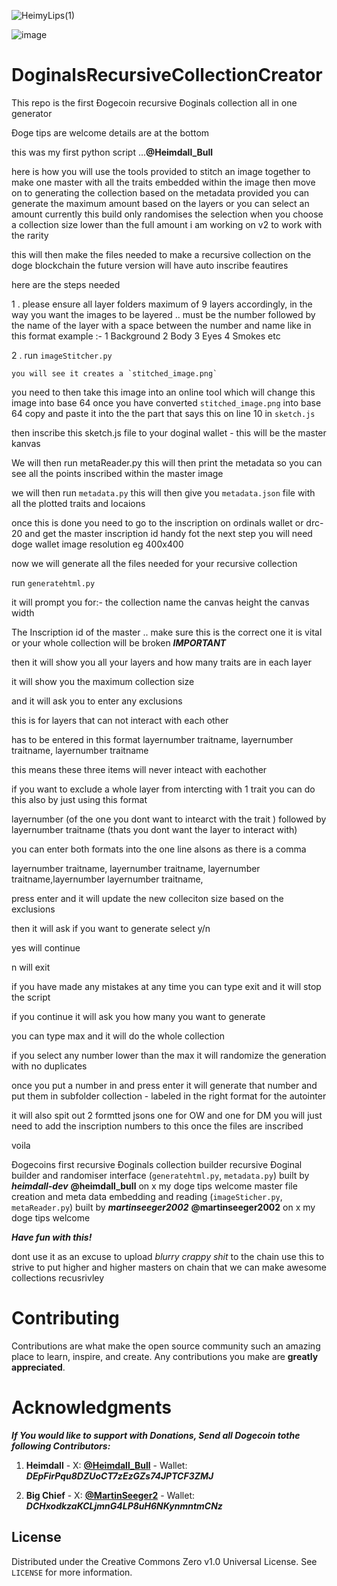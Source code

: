 ![HeimyLips(1)](https://github.com/H3imdall-dev/DoginalsRecursiveCollectionCreator/assets/159389938/c7b8b1d5-36fa-43d9-888c-e0c97ba5cf84)


![image](https://github.com/GreatApe42069/DoginalsRecursiveCollectionCreator/assets/153969184/7e6a054d-7894-47f8-9979-97a9a187f026)

# DoginalsRecursiveCollectionCreator

This repo is  the first Đogecoin recursive Đoginals collection all in one  generator

Đoge tips are welcome details are at the bottom

this was my first python script ...**@Heimdall_Bull**

here is how you will use the tools provided to stitch an image together to make one master with all the traits embedded within the image
then move on to generating the collection based on the metadata provided
you can generate the maximum amount based on the layers or you can select an amount 
currently this build only randomises the selection when you choose a collection size lower than the full amount
i am working on v2 to work with the rarity 

this will then make the files needed to make a recursive collection on the doge blockchain
the future version will have auto inscribe feautires

here are the steps needed 

1 . please ensure all layer folders maximum of 9 layers accordingly, in the way you want the images to be layered ..
    must be the number followed by the name of the layer with a space between the number and name like in this format
    example :- 1 Background
               2 Body
               3 Eyes
               4 Smokes
               etc

2 . run `imageStitcher.py`
    
    you will see it creates a `stitched_image.png`

you need to then take this image into an online tool which will change this image into base 64 
once you have converted `stitched_image.png` into base 64 copy and paste it into the the part that says this <Your Stiched Image in base64> on line 10 in `sketch.js`

then inscribe this sketch.js file to your doginal wallet - this will be the master kanvas 

We will then run metaReader.py 
this will then print the metadata so you can see all the points inscribed within the master image 

we will then run `metadata.py`
this will then give you  `metadata.json` file with all the plotted traits and locaions 

once this is done you need to go to the inscription on ordinals wallet or drc-20 and get the master inscription id handy fot the next step
you will need doge wallet 
              image resolution eg 400x400

now we will generate all the files needed for your recursive collection

run `generatehtml.py`

it will prompt you for:-
the collection name 
the canvas height
the canvas width

The Inscription id of the master .. make sure this is the correct one it is vital or your whole collection will be broken ***IMPORTANT***

then it will show you all your layers  and how many traits are in each layer 

it will show you the maximum collection size 

and it will ask you to enter any exclusions 

this is for layers that can not interact with each other 

has to be entered in this format layernumber traitname, layernumber traitname, layernumber traitname

this means these three items will never inteact with eachother 

if you want to exclude a whole layer from intercting with 1 trait you can do this also by just using this format

layernumber (of the one you dont want to intearct with the trait ) followed by layernumber traitname (thats you dont want the layer to interact with)

you can enter both formats into the one line alsons as there is a comma 

layernumber traitname, layernumber traitname, layernumber traitname,layernumber layernumber traitname, 

press enter and it will update the new colleciton size based on the exclusions

then it will ask if you want to generate select y/n 

yes will continue 

n will exit 

if you have  made any mistakes at any time you can type exit and it will stop the script

if you continue it will ask you how many you want to generate 

you can type max and it will do the whole collection

if you select any number lower than the max it will randomize the generation with no duplicates

once you put a number in and press enter it will generate that number and put them in subfolder collection - labeled in the right format for the autointer 

it will also spit out 2 formtted jsons one for OW and one for DM you will just need to add the inscription numbers to this once the files are inscribed 

voila 

Đogecoins first recursive Đoginals collection builder
recursive Đoginal builder and randomiser interface (`generatehtml.py`, `metadata.py`) built by ***heimdall-dev*** **@heimdall_bull** on x my doge tips welcome 
master file creation and meta data embedding and reading (`imageSticher.py`, `metaReader.py`) built by ***martinseeger2002*** **@martinseeger2002** on x my doge tips welcome 

***Have fun with this!*** 

dont use it as an excuse to upload *blurry crappy shit* to the chain use this to strive to put higher and higher masters on chain that we can make awesome collections recusrivley 

# Contributing

Contributions are what make the open source community such an amazing place to learn, inspire, and create. Any contributions you make are **greatly appreciated**.

# Acknowledgments

***If You would like to support with Donations, Send all Dogecoin tothe following Contributors:***

1. **Heimdall** - X: <a href="https://x.com/Heimdall_Bull"><strong>@Heimdall_Bull</strong></a> - Wallet: ***DEpFirPqu8DZUoCT7zEzGZs74JPTCF3ZMJ***

2. **Big Chief** - X: <a href="https://x.com/martinseeger2"><strong>@MartinSeeger2</strong></a> - Wallet: ***DCHxodkzaKCLjmnG4LP8uH6NKynmntmCNz***

## License

Distributed under the Creative Commons Zero v1.0 Universal License. See `LICENSE` for more information.
